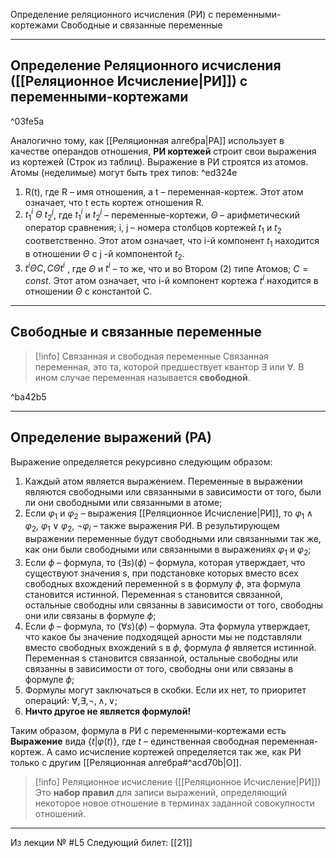 Определение реляционного исчисления (РИ) с переменными-кортежами
Свободные и связанные переменные

---
## Определение Реляционного исчисления ([[Реляционное Исчисление|РИ]]) с переменными-кортежами

^03fe5a

Аналогично тому, как [[Реляционная алгебра|РА]] использует в качестве операндов отношения, **РИ кортежей**
строит свои выражения из кортежей (Строк из таблиц).
Выражение в РИ строятся из атомов. Атомы (неделимые) могут быть трех типов: ^ed324e
1) R(t), где R – имя отношения, а t – переменная-кортеж. Этот атом означает, что t есть кортеж отношения R.
2) $t^i_1 \ \Theta \ t^j_2$, где $t^i_1$ и $t^j_2$ – переменные-кортежи, $\Theta$ – арифметический оператор сравнения; i, j
– номера столбцов кортежей $t_1$ и $t_2$ соответственно. Этот атом означает, что i-й
компонент $t_1$ находится в отношении $\Theta$ с j -й компонентой $t_2$.
3) $t^i \Theta С, С \Theta t^i$ , где $\Theta$ и $t^i$ – то же, что и во Втором (2) типе Атомов; $С=const$. Этот атом означает, что i-й компонент кортежа $t^i$ находится в отношении $\Theta$ с константой С.
---
## Свободные и связанные переменные
>[!info] Связанная и свободная переменные
>Связанная переменная, это та, которой предшествует квантор $\exists$ или $\forall$.
>В ином случае переменная называется **свободной**.

^ba42b5

---
## Определение выражений (РА)
Выражение определяется рекурсивно следующим образом:
1) Каждый атом является выражением. Переменные в выражении являются свободными или связанными в зависимости от того, были ли они свободными или связанными в атоме;
2) Если $φ_1$ и $φ_2$ – выражения [[Реляционное Исчисление|РИ]], то $φ_1 \land φ_2, \ φ_1 \lor φ_2, \ ¬φ_i$ – также выражения РИ. В результирующем выражении переменные будут свободными или связанными так же, как они были свободными или связанными в выражениях $φ_1$ и $φ_2$;
3) Если $\phi$ – формула, то $(\exists s)(\phi)$ – формула, которая утверждает, что существуют значения s, при подстановке которых вместо всех свободных вхождений переменной s в формулу $\phi$, эта формула становится истинной. Переменная s становится связанной, остальные свободны или связанны в зависимости от того, свободны они или связаны в формуле $\phi$;
4) Если $\phi$ – формула, то $(\forall s)(\phi)$ – формула. Эта формула утверждает, что какое бы значение подходящей арности мы не подставляли вместо свободных вхождений s в $\phi$, формула $\phi$ является истинной. Переменная s становится связанной, остальные свободны или связанны в зависимости от того, свободны они или связаны в формуле $\phi$;
5) Формулы могут заключаться в скобки. Если их нет, то приоритет операций: $\forall, \exists, \lnot, \land, \lor$;
6) **Ничто другое не является формулой!**

Таким образом, формула в РИ с переменными-кортежами есть **Выражение** вида $\{ t|\varphi(t)\}$, где $t$ – единственная свободная переменная-кортеж. А само исчисление кортежей определяется так же, как РИ только с другим [[Реляционная алгебра#^acd70b|О]].

>[!info] Реляционное исчисление ([[Реляционное Исчисление|РИ]])
>Это **набор правил** для записи выражений, определяющий некоторое новое отношение в терминах заданной совокупности отношений.

---

Из лекции № #L5
Следующий билет: [[21]]
